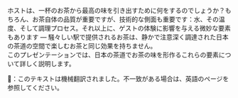<p>ホストは、一杯のお茶から最高の味を引き出すために何をするのでしょうか？もちろん、お茶自体の品質が重要ですが、技術的な側面も重要です：水、その温度、そして調理プロセス。それ以上に、ゲストの体験に影響を与える微妙な要素もあります — 騒々しい駅で提供されるお茶は、静かで注意深く調達された日本の茶道の空間で楽しむお茶と同じ効果を持ちません。<br/>このプレゼンテーションでは、日本の茶道でお茶の味を形作るこれらの要素について詳しく説明します。</p>
👾：このテキストは機械翻訳されました。不一致がある場合は、英語のページを参照してください。
